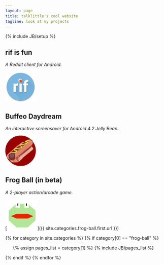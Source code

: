```yaml
---
layout: page
title: talklittle's cool website
tagline: look at my projects
---
```

{% include JB/setup %}

## rif is fun

*A Reddit client for Android.*

[![rif is fun logo](assets/images/rifisfun96.png)](rif-is-fun/)

## Buffeo Daydream

*An interactive screensaver for Android 4.2 Jelly Bean.*

[![Buffeo logo](assets/images/buffeo96.png)](buffeo-daydream/)

## Frog Ball (in beta)

*A 2-player action/arcade game.*

[![Frog Ball logo](assets/images/frogball96.png)]({{ site.categories.frog-ball.first.url }})

{% for category in site.categories %}
{% if category[0] == "frog-ball" %}
<ul>
  {% assign pages_list = category[1] %}
  {% include JB/pages_list %}
</ul>
{% endif %}
{% endfor %}

